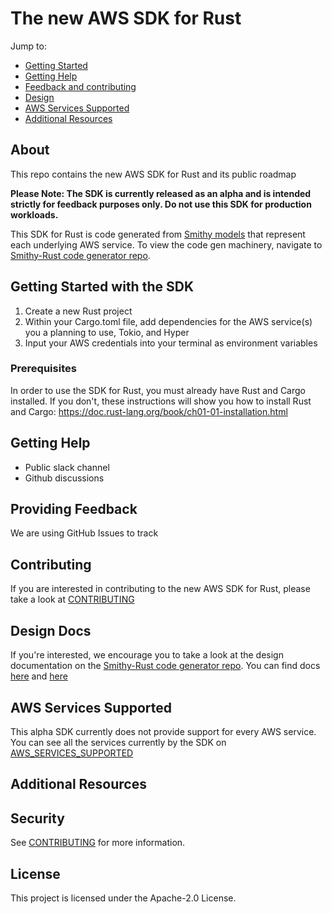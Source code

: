 # The new AWS SDK for Rust 

Jump to:
- [Getting Started](#Getting-Started-with-the-SDK)
- [Getting Help](#Getting-Help)
- [Feedback and contributing](#Feedback-and-contributing)
- [Design](#Design-Docs)
- [AWS Services Supported](#AWS-Services-Supported)
- [Additional Resources](#Additional-Resources)

## About

This repo contains the new AWS SDK for Rust and its public roadmap

**Please Note: The SDK is currently released as an alpha and is intended strictly for feedback purposes only. Do not use this SDK for production workloads.**

This SDK for Rust is code generated from [Smithy models](https://awslabs.github.io/smithy/) that represent each underlying AWS service. To view the code gen machinery, navigate to [Smithy-Rust code generator repo](https://github.com/awslabs/smithy-rs).

## Getting Started with the SDK

1. Create a new Rust project 
2. Within your Cargo.toml file, add dependencies for the AWS service(s) you a planning to use, Tokio, and Hyper
3. Input your AWS credentials into your terminal as environment variables

### Prerequisites

In order to use the SDK for Rust, you must already have Rust and Cargo installed. If you don't, these instructions will show you how to install Rust and Cargo: https://doc.rust-lang.org/book/ch01-01-installation.html

## Getting Help

* Public slack channel
* Github discussions

## Providing Feedback 

We are using GitHub Issues to track 

## Contributing

If you are interested in contributing to the new AWS SDK for Rust, please take a look at [CONTRIBUTING](CONTRIBUTING.MD)

## Design Docs

If you're interested, we encourage you to take a look at the design documentation on the [Smithy-Rust code generator repo](https://github.com/awslabs/smithy-rs). You can find docs [here](https://github.com/awslabs/smithy-rs/tree/main/rust-runtime) and [here](https://github.com/awslabs/smithy-rs/tree/main/aws/rust-runtime)

## AWS Services Supported

This alpha SDK currently does not provide support for every AWS service. You can see all the services currently by the SDK on [AWS_SERVICES_SUPPORTED](AWS_SERVICES_SUPPORTED.md)

## Additional Resources

## Security

See [CONTRIBUTING](CONTRIBUTING.md#security-issue-notifications) for more information.

## License

This project is licensed under the Apache-2.0 License.


